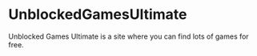 # UnblockedGamesUltimate
Unblocked Games Ultimate is a site where you can find lots of games for free.